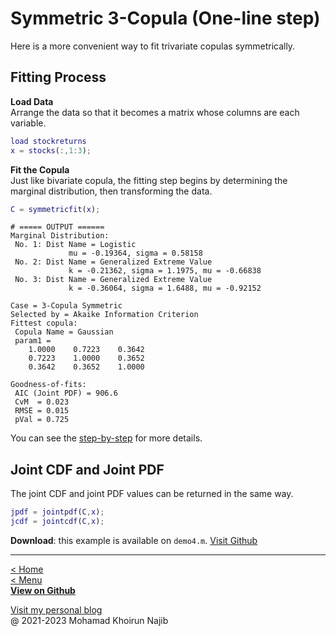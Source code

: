 # Symmetric 3-Copula (One-line step)

Here is a more convenient way to fit trivariate copulas symmetrically.

## Fitting Process

**Load Data**\
Arrange the data so that it becomes a matrix whose columns are each variable.
```matlab
load stockreturns
x = stocks(:,1:3);
```

**Fit the Copula**\
Just like bivariate copula, the fitting step begins by determining the marginal distribution, then transforming the data.

```matlab
C = symmetricfit(x);
```

```text
# ===== OUTPUT ======
Marginal Distribution: 
 No. 1: Dist Name = Logistic
             mu = -0.19364, sigma = 0.58158
 No. 2: Dist Name = Generalized Extreme Value
             k = -0.21362, sigma = 1.1975, mu = -0.66838
 No. 3: Dist Name = Generalized Extreme Value
             k = -0.36064, sigma = 1.6488, mu = -0.92152

Case = 3-Copula Symmetric
Selected by = Akaike Information Criterion
Fittest copula:
 Copula Name = Gaussian
 param1 = 
    1.0000    0.7223    0.3642
    0.7223    1.0000    0.3652
    0.3642    0.3652    1.0000

Goodness-of-fits:
 AIC (Joint PDF) = 906.6
 CvM  = 0.023
 RMSE = 0.015
 pVal = 0.725
```
You can see the [step-by-step](symmetric-3-copula.md) for more details.

## Joint CDF and Joint PDF

The joint CDF and joint PDF values can be returned in the same way.

```matlab
jpdf = jointpdf(C,x);
jcdf = jointcdf(C,x);
```

**Download**: this example is available on `demo4.m`. [Visit Github](https://github.com/mkhoirun-najiboi/mycopula)

---
[< Home](home.md)\
[< Menu](home.md#menu)\
[**View on Github**](https://github.com/mkhoirun-najiboi/mycopula)

[Visit my personal blog](https://emkanajib.blogspot.com/)\
@ 2021-2023 Mohamad Khoirun Najib

